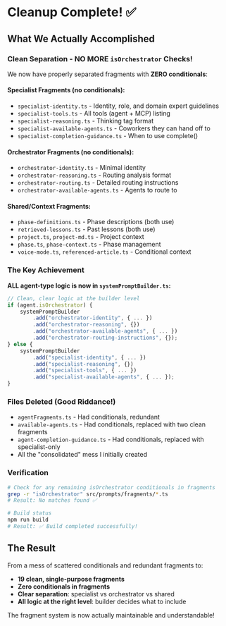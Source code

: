 # Cleanup Complete! ✅

## What We Actually Accomplished

### Clean Separation - NO MORE `isOrchestrator` Checks!

We now have properly separated fragments with **ZERO conditionals**:

#### Specialist Fragments (no conditionals):
- `specialist-identity.ts` - Identity, role, and domain expert guidelines
- `specialist-tools.ts` - All tools (agent + MCP) listing
- `specialist-reasoning.ts` - Thinking tag format
- `specialist-available-agents.ts` - Coworkers they can hand off to
- `specialist-completion-guidance.ts` - When to use complete()

#### Orchestrator Fragments (no conditionals):
- `orchestrator-identity.ts` - Minimal identity
- `orchestrator-reasoning.ts` - Routing analysis format
- `orchestrator-routing.ts` - Detailed routing instructions
- `orchestrator-available-agents.ts` - Agents to route to

#### Shared/Context Fragments:
- `phase-definitions.ts` - Phase descriptions (both use)
- `retrieved-lessons.ts` - Past lessons (both use)
- `project.ts`, `project-md.ts` - Project context
- `phase.ts`, `phase-context.ts` - Phase management
- `voice-mode.ts`, `referenced-article.ts` - Conditional context

### The Key Achievement

**ALL agent-type logic is now in `systemPromptBuilder.ts`:**

```typescript
// Clean, clear logic at the builder level
if (agent.isOrchestrator) {
    systemPromptBuilder
        .add("orchestrator-identity", { ... })
        .add("orchestrator-reasoning", {})
        .add("orchestrator-available-agents", { ... })
        .add("orchestrator-routing-instructions", {});
} else {
    systemPromptBuilder
        .add("specialist-identity", { ... })
        .add("specialist-reasoning", {})
        .add("specialist-tools", { ... })
        .add("specialist-available-agents", { ... });
}
```

### Files Deleted (Good Riddance!)
- `agentFragments.ts` - Had conditionals, redundant
- `available-agents.ts` - Had conditionals, replaced with two clean fragments
- `agent-completion-guidance.ts` - Had conditionals, replaced with specialist-only
- All the "consolidated" mess I initially created

### Verification
```bash
# Check for any remaining isOrchestrator conditionals in fragments
grep -r "isOrchestrator" src/prompts/fragments/*.ts
# Result: No matches found ✅

# Build status
npm run build
# Result: ✅ Build completed successfully!
```

## The Result

From a mess of scattered conditionals and redundant fragments to:
- **19 clean, single-purpose fragments**
- **Zero conditionals in fragments**
- **Clear separation**: specialist vs orchestrator vs shared
- **All logic at the right level**: builder decides what to include

The fragment system is now actually maintainable and understandable!